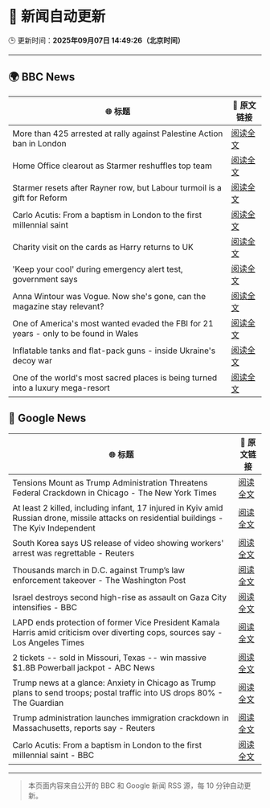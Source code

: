 # 🧠 新闻自动更新

🕒 更新时间：**2025年09月07日 14:49:26（北京时间）**

---

## 🌍 BBC News

| 🌐 标题 | 🔗 原文链接 |
|--------|-------------|
| More than 425 arrested at rally against Palestine Action ban in London | [阅读全文](https://www.bbc.com/news/articles/c62qrmpd7l5o?at_medium=RSS&at_campaign=rss) |
| Home Office clearout as Starmer reshuffles top team | [阅读全文](https://www.bbc.com/news/articles/cj4ydgr0nwpo?at_medium=RSS&at_campaign=rss) |
| Starmer resets after Rayner row, but Labour turmoil is a gift for Reform | [阅读全文](https://www.bbc.com/news/articles/c39rk4jlpw7o?at_medium=RSS&at_campaign=rss) |
| Carlo Acutis: From a baptism in London to the first millennial saint | [阅读全文](https://www.bbc.com/news/articles/c5yg5me8dvlo?at_medium=RSS&at_campaign=rss) |
| Charity visit on the cards as Harry returns to UK | [阅读全文](https://www.bbc.com/news/articles/cz9jpdq1k04o?at_medium=RSS&at_campaign=rss) |
| 'Keep your cool' during emergency alert test, government says | [阅读全文](https://www.bbc.com/news/articles/cpw15l5n78jo?at_medium=RSS&at_campaign=rss) |
| Anna Wintour was Vogue. Now she's gone, can the magazine stay relevant? | [阅读全文](https://www.bbc.com/news/articles/c04q91q3zvpo?at_medium=RSS&at_campaign=rss) |
| One of America's most wanted evaded the FBI for 21 years - only to be found in Wales | [阅读全文](https://www.bbc.com/news/articles/ckgjpn8gl97o?at_medium=RSS&at_campaign=rss) |
| Inflatable tanks and flat-pack guns - inside Ukraine's decoy war | [阅读全文](https://www.bbc.com/news/articles/cr4e435x4kqo?at_medium=RSS&at_campaign=rss) |
| One of the world's most sacred places is being turned into a luxury mega-resort | [阅读全文](https://www.bbc.com/news/articles/c707kx2nk7go?at_medium=RSS&at_campaign=rss) |

## 📰 Google News

| 🌐 标题 | 🔗 原文链接 |
|--------|-------------|
| Tensions Mount as Trump Administration Threatens Federal Crackdown in Chicago - The New York Times | [阅读全文](https://news.google.com/rss/articles/CBMihAFBVV95cUxQemtPMngtblhpQkpBU2FoS2QzdHAxV0h3M0VnbS1LWFh6anBuM3R1SWJUTEhGOC1YN3JnYTVnU0ZiVjhkdjR5SXpVVUJpdlVtX0ZkUTlVMm9BdTdsYUJ4RWV5b0x5aDBQMnJQWmlyNWh5aG54eXhmZWtxWjM4YU5ndG9Eb04?oc=5) |
| At least 2 killed, including infant, 17 injured in Kyiv amid Russian drone, missile attacks on residential buildings - The Kyiv Independent | [阅读全文](https://news.google.com/rss/articles/CBMirAFBVV95cUxPM3hkZ19CQ3BlRjNMYkxJNWxTOTFPcVFnbktWMENIa3E5Ri10TlFJbTY1VXpjc2Y1Q1lLajlsY191WEFUTklIQV96TjF1NkN2emx6UERHMlVjN0xjSHFJeEdhd3pjYmh4dU12UUg2bHR1cGpNdkZnUWpka3BBY0d6TVdlMnVzVU1RaHU0TmVhZWFQNTZReGswcmhiWldLT3FwOUNuQUdtcWxVYzVT?oc=5) |
| South Korea says US release of video showing workers' arrest was regrettable - Reuters | [阅读全文](https://news.google.com/rss/articles/CBMi1AFBVV95cUxOY0lqWmRua29Pd3pyNlNEWWNxeU1XaDhscXRlRzFoSV9ESzY3WGtENGpFbmRDY0tFMEdOR0lRR01OWTQyVVIxMkFLVzRjRWFqWmJrak9QcXVVMTQyTktRWjNhNVB5UnVaZEFmamlUSlhsa2hmZFI5LVdlSnl4SjFMMWNZMFU3cE5DbDZ1b21uT0lrVXlDdl8xRWRZTmdfVXhrX2FuQWFFdVZ6NEl3ckx0QjFKZEtvQkZ4RnhIS21samw0Z0VKdXZIaWcxYmMxTy1laFhMZw?oc=5) |
| Thousands march in D.C. against Trump’s law enforcement takeover - The Washington Post | [阅读全文](https://news.google.com/rss/articles/CBMie0FVX3lxTFBaTjN4aUt5TlZBclZmbEkyRzE4bWFLeXo5YUdsa1EtUER0SndQR3R3dnBRc1I5UW9IbEwxRzJzQndHaVU2YUpzdk8zeWJSNlRDV2dKSHgwXy1QTHR5RTFnS1ZCTWhuTEJ3Z1NqOEh5eEJOaHRRSDh5Vjhpbw?oc=5) |
| Israel destroys second high-rise as assault on Gaza City intensifies - BBC | [阅读全文](https://news.google.com/rss/articles/CBMiWkFVX3lxTE9YV0FUeFZBRDBKNFRwdXk2a1YzYnIxdnVyenBJT2NNYjY0NFFqc0dweC11Vm8xcDdJYUgyUklCdVpqZEtDRkdfYzU5a1IzcUtvMlJXb21CSV9QUdIBX0FVX3lxTFBFVHFPemlHVGVYZ3Utc19VYmFCcHd0NFBmRUVKdzF3OFVZZDhhSjNoVkQ2RmF1SFBUcUVlTUNnOVFldkNRSkt6Q0ZYQmtWUEJwdUFVbmFVSmczLUU4Mmhj?oc=5) |
| LAPD ends protection of former Vice President Kamala Harris amid criticism over diverting cops, sources say - Los Angeles Times | [阅读全文](https://news.google.com/rss/articles/CBMi5wFBVV95cUxPNUNoWWNfeUlOdmJ3bnRKaWh3RWdQa2hnU2Q5bUFlYTRjRGo0MHp5ZVk4WmljMXdfTDNzR3F2c3ktTWtDUTMyLWtLMktlRFhGdUhQaFFNUksteFFCQ1RpR0o2M1ZYci1ZM2xZb1MxUmwtd2pIbDZ1Rjd1MFF5RENRY0dqY1hUeElXMDNKWXFhQWlkajBFdnZlejFNYUUtRmpzOW5SeWRpOGZRaUxFRWRKMG1mckV6RHU1YkJWVU1Bbmx5cS1RM3phd1BySFF0Y21YcWZSd1BwY0ZSbXNzbnVadWJrcHZQOFE?oc=5) |
| 2 tickets -- sold in Missouri, Texas -- win massive $1.8B Powerball jackpot - ABC News | [阅读全文](https://news.google.com/rss/articles/CBMinAFBVV95cUxOWGE2LTRDMVV4d0dJVjdpWWxSLXpYMlhqOU13MlJGN3JIYmR4d2JXVFRzMWdhZnBMZTJzUERNZ01wb3QyZ0k4SWFCZ1lsblZEako3NGowNFhMa3RaWXJpeGFHNVZ4bTlZU2NjMUR6Z0pmeVAwemlNdVFFamJoZDlpZVR2QUJaZThyOG9nTFBCOEpyZDBERWhsQWxCU1fSAaIBQVVfeXFMTXlQM08ySUdRM1RjVFNjeXpDU21mcFdsOGpUZHJfQjhMX3hjZ1U1azgzaVA1QU1xR1BhVHFnb3AzMFNQOVFUeFF6WFdGTkx5NUNBeVd3eGU4LXFxb0FjN3VvVGZvT2dNWFkyWDRiTXFvWTFXQ2hHS3UwOFp4ZG52QnFNZHhSOHdpU3Zqck5yYWdCeU85MEl3eGpNN3ZVaTB5dktB?oc=5) |
| Trump news at a glance: Anxiety in Chicago as Trump plans to send troops; postal traffic into US drops 80% - The Guardian | [阅读全文](https://news.google.com/rss/articles/CBMikAFBVV95cUxNVTcwX1RUQWZiX3NEaVBieERUbURLbi1RY2x0TEUtZExoRF9lRW1sODFpbTQyS1lfQVp6RXdpODFBYjdhT2M3MlpWZWlhVXU2UFM4aGswcUJ1SEJpel9WSWJYQjlFYWJHZU5sY2FTVVdaYUxseU1Da194dzNHd1pRc25KRHBuV1ZkdUE3bXBpVEU?oc=5) |
| Trump administration launches immigration crackdown in Massachusetts, reports say - Reuters | [阅读全文](https://news.google.com/rss/articles/CBMivwFBVV95cUxPNTY5cWF5Xzc1MzQtemhXTW80ZlU3MmcyanJ0aldsSGkyZ0xPX01RTEVtWDdMR3l2cFhmTEFJZU1jdi1NUm1oOV83RGsyaDhpODh3bTVKUm1PRUlPT1daM1VJbmx3YXlWeFNQZzhEZzRENGlvdHN1QnZfUThmQ0l5WUxYR0pVTEo3YXc1dEZWdWczYmwwcDNwSEljRWhDLWh0UGZhWjdxVUpTc2Nyc2lNYTcyMndGdXY1V1k1dXRtMA?oc=5) |
| Carlo Acutis: From a baptism in London to the first millennial saint - BBC | [阅读全文](https://news.google.com/rss/articles/CBMiWkFVX3lxTE1KQVpOY0pyVGdBVmtNNmZUN2d0THUxdzNKT0NuVmtMNmVlNXhDZ3ZVRC1BVDhqcXJwZnpVMXdQS3Z6RHF1RmdPX01NQkZKQ1pEaEhORHQ5SGp4UQ?oc=5) |

---
> 本页面内容来自公开的 BBC 和 Google 新闻 RSS 源，每 10 分钟自动更新。
